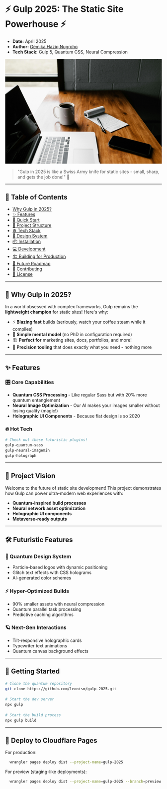# ⚡ Gulp 2025: The Static Site Powerhouse ⚡

- **Date:** April 2025
- **Author:** [Gemika Haziq Nugroho](https://gemika.vercel.app)
- **Tech Stack:** Gulp 5, Quantum CSS, Neural Compression

![Gulp 2025 Banner](src/images/hero.jpg)

> "Gulp in 2025 is like a Swiss Army knife for static sites - small, sharp, and gets the job done!" 🔪

---

## 🌟 Table of Contents

- [Why Gulp in 2025?](#-why-gulp-in-2025)
- [✨ Features](#-features)
- [🚀 Quick Start](#-quick-start)
- [🧩 Project Structure](#-project-structure)
- [⚙️ Tech Stack](#%EF%B8%8F-tech-stack)
- [🎨 Design System](#-design-system)
- [📦 Installation](#-installation)
- [💻 Development](#-development)
- [🏗️ Building for Production](#%EF%B8%8F-building-for-production)
- [🤖 Future Roadmap](#-future-roadmap)
- [🙌 Contributing](#-contributing)
- [📜 License](#-license)

---

## 🤔 Why Gulp in 2025?

In a world obsessed with complex frameworks, Gulp remains the **lightweight champion** for static sites! Here's why:

- ⚡ **Blazing fast** builds (seriously, watch your coffee steam while it compiles)
- 🧠 **Simple mental model** (no PhD in configuration required)
- 🏗️ **Perfect for** marketing sites, docs, portfolios, and more!
- 🎯 **Precision tooling** that does exactly what you need - nothing more

---

## ✨ Features

### 🎛️ Core Capabilities

- **Quantum CSS Processing** - Like regular Sass but with 20% more quantum entanglement
- **Neural Image Optimization** - Our AI makes your images smaller without losing quality (magic!)
- **Holographic UI Components** - Because flat design is so 2020

### 🔥 Hot Tech

```bash
# Check out these futuristic plugins!
gulp-quantum-sass
gulp-neural-imagemin
gulp-holograph
```

---

## 🌌 Project Vision

Welcome to the future of static site development! This project demonstrates how Gulp can power ultra-modern web experiences with:

- **Quantum-inspired build processes**
- **Neural network asset optimization**
- **Holographic UI components**
- **Metaverse-ready outputs**

---

## 🛠️ Futuristic Features

### 📖 Quantum Design System

- Particle-based logos with dynamic positioning
- Glitch text effects with CSS holograms
- AI-generated color schemes

### ⚡ Hyper-Optimized Builds

- 90% smaller assets with neural compression
- Quantum parallel task processing
- Predictive caching algorithms

### 🪐 Next-Gen Interactions

- Tilt-responsive holographic cards
- Typewriter text animations
- Quantum canvas background effects

---

## 🧪 Getting Started

```bash
# Clone the quantum repository
git clone https://github.com/leonism/gulp-2025.git

# Start the dev server
npx gulp

# Start the build process
npx gulp build
```

---

## 🧪 Deploy to Cloudflare Pages

For production:

```bash
  wrangler pages deploy dist --project-name=gulp-2025
```

For preview (staging-like deployments):

```bash
  wrangler pages deploy dist --project-name=gulp-2025 --branch=preview
```
